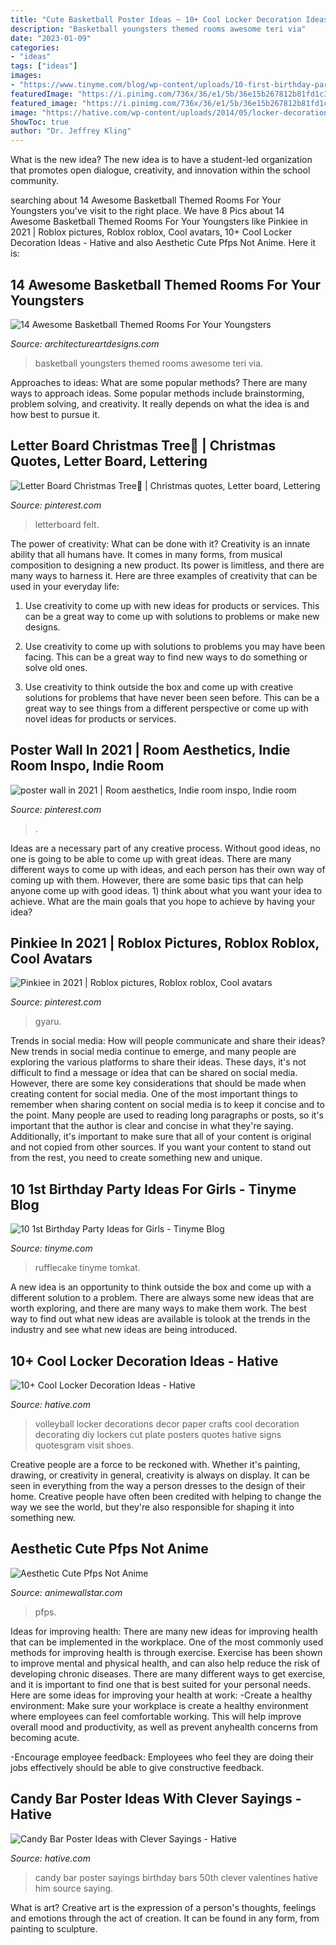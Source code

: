 ```yaml
---
title: "Cute Basketball Poster Ideas ~ 10+ Cool Locker Decoration Ideas"
description: "Basketball youngsters themed rooms awesome teri via"
date: "2023-01-09"
categories:
- "ideas"
tags: ["ideas"]
images:
- "https://www.tinyme.com/blog/wp-content/uploads/10-first-birthday-party-ideas-for-girls/10-First-Birthday-Party-Ideas-for-Girls-9.jpg"
featuredImage: "https://i.pinimg.com/736x/36/e1/5b/36e15b267812b81fd1c3a293c72d0b93.jpg"
featured_image: "https://i.pinimg.com/736x/36/e1/5b/36e15b267812b81fd1c3a293c72d0b93.jpg"
image: "https://hative.com/wp-content/uploads/2014/05/locker-decoration/11-volleyball-paper-plate.jpg"
ShowToc: true
author: "Dr. Jeffrey Kling"
---
```



What is the new idea?
The new idea is to have a student-led organization that promotes open dialogue, creativity, and innovation within the school community.

	

		
searching about 14 Awesome Basketball Themed Rooms For Your Youngsters you've visit to the right place. We have 8 Pics about 14 Awesome Basketball Themed Rooms For Your Youngsters like Pinkiee in 2021 | Roblox pictures, Roblox roblox, Cool avatars, 10+ Cool Locker Decoration Ideas - Hative and also Aesthetic Cute Pfps Not Anime. Here it is:
		
    
## 14 Awesome Basketball Themed Rooms For Your Youngsters

<img loading=lazy src="https://www.architectureartdesigns.com/wp-content/uploads/2016/02/4-65-630x431.jpg" onerror="this.onerror=null;this.src='https://tse4.mm.bing.net/th?id=OIP.-ZBTp2vQ48z1NMOApRC_SgHaFE&amp;pid=15.1';" alt="14 Awesome Basketball Themed Rooms For Your Youngsters">

_Source: architectureartdesigns.com_

>basketball youngsters themed rooms awesome teri via. 

	

Approaches to ideas: What are some popular methods?
There are many ways to approach ideas. Some popular methods include brainstorming, problem solving, and creativity. It really depends on what the idea is and how best to pursue it.

    
## Letter Board Christmas Tree🎄 | Christmas Quotes, Letter Board, Lettering

<img loading=lazy src="https://i.pinimg.com/736x/36/e1/5b/36e15b267812b81fd1c3a293c72d0b93.jpg" onerror="this.onerror=null;this.src='https://tse1.mm.bing.net/th?id=OIP.2RWYlFLgYEizDr58XTtyBAHaJ3&amp;pid=15.1';" alt="Letter Board Christmas Tree🎄 | Christmas quotes, Letter board, Lettering">

_Source: pinterest.com_

>letterboard felt. 

	

The power of creativity: What can be done with it?
Creativity is an innate ability that all humans have. It comes in many forms, from musical composition to designing a new product. Its power is limitless, and there are many ways to harness it. Here are three examples of creativity that can be used in your everyday life:
1. Use creativity to come up with new ideas for products or services. This can be a great way to come up with solutions to problems or make new designs.

2. Use creativity to come up with solutions to problems you may have been facing. This can be a great way to find new ways to do something or solve old ones.

3. Use creativity to think outside the box and come up with creative solutions for problems that have never been seen before. This can be a great way to see things from a different perspective or come up with novel ideas for products or services.

    
## Poster Wall In 2021 | Room Aesthetics, Indie Room Inspo, Indie Room

<img loading=lazy src="https://i.pinimg.com/736x/c9/9e/ad/c99ead57c9c4f66a069b77c534071e06.jpg" onerror="this.onerror=null;this.src='https://tse4.mm.bing.net/th?id=OIP.J5jyFyCgHt35XJNM12vR8gHaJ3&amp;pid=15.1';" alt="poster wall in 2021 | Room aesthetics, Indie room inspo, Indie room">

_Source: pinterest.com_

>. 

	

Ideas are a necessary part of any creative process. Without good ideas, no one is going to be able to come up with great ideas. There are many different ways to come up with ideas, and each person has their own way of coming up with them. However, there are some basic tips that can help anyone come up with good ideas. 1) think about what you want your idea to achieve. What are the main goals that you hope to achieve by having your idea?

    
## Pinkiee In 2021 | Roblox Pictures, Roblox Roblox, Cool Avatars

<img loading=lazy src="https://i.pinimg.com/736x/2e/c0/47/2ec0474d9aa6208adb1d6186ddbca227.jpg" onerror="this.onerror=null;this.src='https://tse2.mm.bing.net/th?id=OIP.aEurISryJgBIZBmFqjs66wHaOc&amp;pid=15.1';" alt="Pinkiee in 2021 | Roblox pictures, Roblox roblox, Cool avatars">

_Source: pinterest.com_

>gyaru. 

	

Trends in social media: How will people communicate and share their ideas?
New trends in social media continue to emerge, and many people are exploring the various platforms to share their ideas. These days, it's not difficult to find a message or idea that can be shared on social media. However, there are some key considerations that should be made when creating content for social media. 
One of the most important things to remember when sharing content on social media is to keep it concise and to the point. Many people are used to reading long paragraphs or posts, so it's important that the author is clear and concise in what they're saying. Additionally, it's important to make sure that all of your content is original and not copied from other sources. If you want your content to stand out from the rest, you need to create something new and unique.

    
## 10 1st Birthday Party Ideas For Girls - Tinyme Blog

<img loading=lazy src="https://www.tinyme.com/blog/wp-content/uploads/10-first-birthday-party-ideas-for-girls/10-First-Birthday-Party-Ideas-for-Girls-9.jpg" onerror="this.onerror=null;this.src='https://tse4.mm.bing.net/th?id=OIP.rWbTayHthDh5XT--bjHKEwAAAA&amp;pid=15.1';" alt="10 1st Birthday Party Ideas for Girls - Tinyme Blog">

_Source: tinyme.com_

>rufflecake tinyme tomkat. 

	

A new idea is an opportunity to think outside the box and come up with a different solution to a problem. There are always some new ideas that are worth exploring, and there are many ways to make them work. The best way to find out what new ideas are available is tolook at the trends in the industry and see what new ideas are being introduced.

    
## 10+ Cool Locker Decoration Ideas - Hative

<img loading=lazy src="https://hative.com/wp-content/uploads/2014/05/locker-decoration/11-volleyball-paper-plate.jpg" onerror="this.onerror=null;this.src='https://tse4.mm.bing.net/th?id=OIP.eI4xj-5LXGFXkkrms-jhvAHaNK&amp;pid=15.1';" alt="10+ Cool Locker Decoration Ideas - Hative">

_Source: hative.com_

>volleyball locker decorations decor paper crafts cool decoration decorating diy lockers cut plate posters quotes hative signs quotesgram visit shoes. 

	

Creative people are a force to be reckoned with. Whether it's painting, drawing, or creativity in general, creativity is always on display. It can be seen in everything from the way a person dresses to the design of their home. Creative people have often been credited with helping to change the way we see the world, but they're also responsible for shaping it into something new.

    
## Aesthetic Cute Pfps Not Anime

<img loading=lazy src="https://i.pinimg.com/originals/4f/71/00/4f7100ebfa14d17e0b3f2ee6966d60ee.jpg" onerror="this.onerror=null;this.src='https://tse2.mm.bing.net/th?id=OIP.zmYLcOMSpotr8d7V2qV7YwHaHa&amp;pid=15.1';" alt="Aesthetic Cute Pfps Not Anime">

_Source: animewallstar.com_

>pfps. 

	

Ideas for improving health:
There are many new ideas for improving health that can be implemented in the workplace. One of the most commonly used methods for improving health is through exercise. Exercise has been shown to improve mental and physical health, and can also help reduce the risk of developing chronic diseases. There are many different ways to get exercise, and it is important to find one that is best suited for your personal needs. Here are some ideas for improving your health at work: 
-Create a healthy environment: Make sure your workplace is create a healthy environment where employees can feel comfortable working. This will help improve overall mood and productivity, as well as prevent anyhealth concerns from becoming acute. 

-Encourage employee feedback: Employees who feel they are doing their jobs effectively should be able to give constructive feedback.

    
## Candy Bar Poster Ideas With Clever Sayings - Hative

<img loading=lazy src="https://hative.com/wp-content/uploads/2015/01/candy-bar-sayings/8-candy-bar-saying-ideas.jpg" onerror="this.onerror=null;this.src='https://tse4.mm.bing.net/th?id=OIP.ZCQ7LAyHzLc_TkZApETBdwHaJ4&amp;pid=15.1';" alt="Candy Bar Poster Ideas with Clever Sayings - Hative">

_Source: hative.com_

>candy bar poster sayings birthday bars 50th clever valentines hative him source saying. 

	

What is art?
Creative art is the expression of a person's thoughts, feelings and emotions through the act of creation. It can be found in any form, from painting to sculpture.

